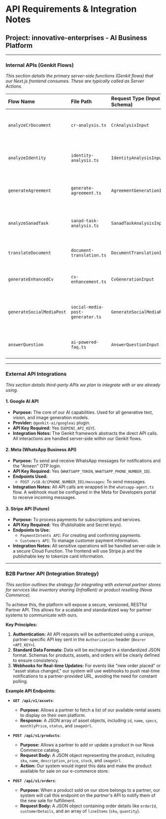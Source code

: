 
# API Requirements & Integration Notes

## Project: innovative-enterprises - AI Business Platform

---

### Internal APIs (Genkit Flows)
*This section details the primary server-side functions (Genkit flows) that our Next.js frontend consumes. These are typically called as Server Actions.*

| Flow Name                 | File Path                       | Request Type (Input Schema)                               | Response Type (Output Schema)                                | Description                                       |
| :------------------------ | :------------------------------ | :-------------------------------------------------------- | :----------------------------------------------------------- | :------------------------------------------------ |
| `analyzeCrDocument`       | `cr-analysis.ts`                | `CrAnalysisInput`                                         | `CrAnalysisOutput`                                           | Extracts structured data from a CR document.      |
| `analyzeIdentity`         | `identity-analysis.ts`          | `IdentityAnalysisInput`                                   | `IdentityAnalysisOutput`                                     | Extracts data from ID cards and passports.        |
| `generateAgreement`       | `generate-agreement.ts`         | `AgreementGenerationInput`                                | `AgreementGenerationOutput`                                  | Generates NDA and Service Agreement drafts.       |
| `analyzeSanadTask`        | `sanad-task-analysis.ts`        | `SanadTaskAnalysisInput`                                  | `SanadTaskAnalysisOutput`                                    | Determines required documents for a Sanad task.   |
| `translateDocument`       | `document-translation.ts`       | `DocumentTranslationInput`                                | `DocumentTranslationOutput`                                  | Translates an uploaded document.                  |
| `generateEnhancedCv`      | `cv-enhancement.ts`             | `CvGenerationInput`                                       | `CvGenerationOutput`                                         | Rewrites a CV and generates a cover letter.       |
| `generateSocialMediaPost` | `social-media-post-generator.ts`| `GenerateSocialMediaPostInput`                            | `GenerateSocialMediaPostOutput`                              | Creates social media content for multiple platforms.|
| `answerQuestion`          | `ai-powered-faq.ts`             | `AnswerQuestionInput`                                     | `AnswerQuestionOutput`                                       | Powers the main FAQ chatbot (Aida).               |

---

### External API Integrations
*This section details third-party APIs we plan to integrate with or are already using.*

#### 1. Google AI API
- **Purpose:** The core of our AI capabilities. Used for all generative text, vision, and image generation models.
- **Provider:** `@genkit-ai/googleai` plugin.
- **API Key Required:** Yes (`GEMINI_API_KEY`).
- **Integration Notes:** The Genkit framework abstracts the direct API calls. All interactions are handled server-side within our Genkit flows.

#### 2. Meta (WhatsApp Business API)
- **Purpose:** To send and receive WhatsApp messages for notifications and the "Ameen" OTP login.
- **API Key Required:** Yes (`WHATSAPP_TOKEN`, `WHATSAPP_PHONE_NUMBER_ID`).
- **Endpoints Used:**
  - `POST /v18.0/{PHONE_NUMBER_ID}/messages`: To send messages.
- **Integration Notes:** All API calls are wrapped in the `whatsapp-agent.ts` flow. A webhook must be configured in the Meta for Developers portal to receive incoming messages.

#### 3. Stripe API (Future)
- **Purpose:** To process payments for subscriptions and services.
- **API Key Required:** Yes (Publishable and Secret keys).
- **Endpoints to Use:**
  - `PaymentIntents API`: For creating and confirming payments.
  - `Customers API`: To manage customer payment information.
- **Integration Notes:** All sensitive operations will be handled server-side in a secure Cloud Function. The frontend will use Stripe.js and the publishable key to tokenize card information.

---

### B2B Partner API (Integration Strategy)
*This section outlines the strategy for integrating with external partner stores for services like inventory sharing (InfraRent) or product reselling (Nova Commerce).*

To achieve this, the platform will expose a secure, versioned, RESTful Partner API. This allows for a scalable and standardized way for partner systems to communicate with ours.

**Key Principles:**
1.  **Authentication:** All API requests will be authenticated using a unique, partner-specific API key sent in the `Authorization` header (`Bearer <API_KEY>`).
2.  **Standard Data Formats:** Data will be exchanged in a standardized JSON format. Schemas for products, assets, and orders will be clearly defined to ensure consistency.
3.  **Webhooks for Real-time Updates:** For events like "new order placed" or "asset status changed," our system will use webhooks to push real-time notifications to a partner-provided URL, avoiding the need for constant polling.

**Example API Endpoints:**

*   **`GET /api/v1/assets`**:
    *   **Purpose:** Allows a partner to fetch a list of our available rental assets to display on their own platform.
    *   **Response:** A JSON array of asset objects, including `id`, `name`, `specs`, `monthlyPrice`, `status`, and `imageUrl`.

*   **`POST /api/v1/products`**:
    *   **Purpose:** Allows a partner to add or update a product in our Nova Commerce catalog.
    *   **Request Body:** A JSON object representing the product, including `sku`, `name`, `description`, `price`, `stock`, and `imageUrl`.
    *   **Action:** Our system would ingest this data and make the product available for sale on our e-commerce store.

*   **`POST /api/v1/orders`**:
    *   **Purpose:** When a product sold on our store belongs to a partner, our system will call this endpoint on the *partner's* API to notify them of the new sale for fulfillment.
    *   **Request Body:** A JSON object containing order details like `orderId`, `customerDetails`, and an array of `lineItems` (`sku`, `quantity`).

